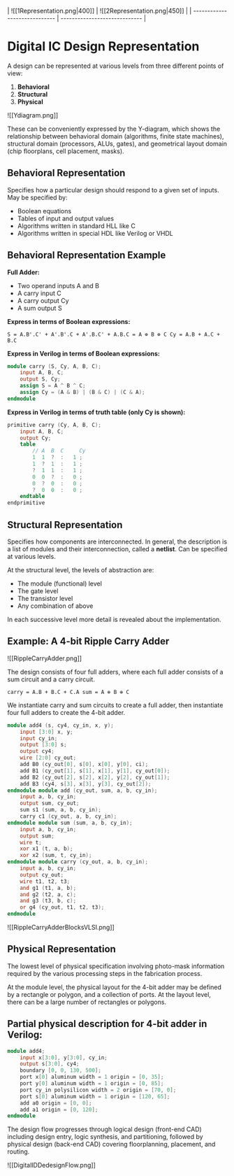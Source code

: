 [](Why%20Verilog.md)[](Why%20Verilog.md)[](Why%20Verilog.md)[](Why%20Verilog.md)[](Why%20Verilog.md)[](Why%20Verilog.md)[](Why%20Verilog.md)[](Why%20Verilog.md)[](Why%20Verilog.md)[](Why%20Verilog.md)[](Why%20Verilog.md)[](Why%20Verilog.md)[](Why%20Verilog.md)[](Why%20Verilog.md)[](Why%20Verilog.md)[](Why%20Verilog.md)[](Why%20Verilog.md)[](Why%20Verilog.md)[](Why%20Verilog.md)[](Why%20Verilog.md)[](Why%20Verilog.md)[](Why%20Verilog.md)[](Why%20Verilog.md)[](Why%20Verilog.md)[](Why%20Verilog.md)[](Why%20Verilog.md)[](Why%20Verilog.md)[](Why%20Verilog.md)[](Why%20Verilog.md)[](Why%20Verilog.md)[](Why%20Verilog.md)[](Why%20Verilog.md)[](Why%20Verilog.md)[](Why%20Verilog.md)[](Why%20Verilog.md)[](Why%20Verilog.md)[](Why%20Verilog.md)[](Why%20Verilog.md)[](Why%20Verilog.md)[](Why%20Verilog.md)[](Why%20Verilog.md)[](Why%20Verilog.md)[](Why%20Verilog.md)[](Why%20Verilog.md)[](Why%20Verilog.md)[](Why%20Verilog.md)[](Why%20Verilog.md)[](Why%20Verilog.md)[](Why%20Verilog.md)[](Why%20Verilog.md)[](Why%20Verilog.md)[](Why%20Verilog.md)[](Why%20Verilog.md)[](Why%20Verilog.md)[](Why%20Verilog.md)[](Why%20Verilog.md)[](Why%20Verilog.md)[](Why%20Verilog.md)[](Why%20Verilog.md)[](Why%20Verilog.md)[](Why%20Verilog.md)[](Why%20Verilog.md)[](Why%20Verilog.md)[](Why%20Verilog.md)[](Why%20Verilog.md)[](Why%20Verilog.md)[](Why%20Verilog.md)[](Why%20Verilog.md)[](Why%20Verilog.md)[](Why%20Verilog.md)[](Why%20Verilog.md)[](Why%20Verilog.md)[](Why%20Verilog.md)[](Why%20Verilog.md)[](Why%20Verilog.md)[](Why%20Verilog.md)[](Why%20Verilog.md)[](Why%20Verilog.md)[](Why%20Verilog.md)[](Why%20Verilog.md)[](Why%20Verilog.md)[](Why%20Verilog.md)[](Why%20Verilog.md)[](Why%20Verilog.md)[](Why%20Verilog.md)[](Why%20Verilog.md)[](Why%20Verilog.md)[](Why%20Verilog.md)[](Why%20Verilog.md)[](Why%20Verilog.md)[](Why%20Verilog.md)[](Why%20Verilog.md)[](Why%20Verilog.md)[](Why%20Verilog.md)[](Why%20Verilog.md)[](Why%20Verilog.md)[](Why%20Verilog.md)[](Why%20Verilog.md)
| ![[1Representation.png\|400]] | ![[2Representation.png\|450]] |
| ----------------------------- | ----------------------------- |
# Digital IC Design Representation

A design can be represented at various levels from three different points of view:

1. **Behavioral**
2. **Structural**    
3. **Physical**

![[Ydiagram.png]]

These can be conveniently expressed by the Y-diagram, which shows the relationship between behavioral domain (algorithms, finite state machines), structural domain (processors, ALUs, gates), and geometrical layout domain (chip floorplans, cell placement, masks).

## Behavioral Representation

Specifies how a particular design should respond to a given set of inputs. May be specified by:

- Boolean equations    
- Tables of input and output values 
- Algorithms written in standard HLL like C  
- Algorithms written in special HDL like Verilog or VHDL
    

## Behavioral Representation Example

**Full Adder:**

- Two operand inputs A and B    
- A carry input C 
- A carry output Cy   
- A sum output S   

**Express in terms of Boolean expressions:**

`S = A.B'.C' + A'.B'.C + A'.B.C' + A.B.C = A ⊕ B ⊕ C Cy = A.B + A.C + B.C`

**Express in Verilog in terms of Boolean expressions:**

```verilog
module carry (S, Cy, A, B, C);     
    input A, B, C;    
    output S, Cy;    
    assign S = A ^ B ^ C;    
    assign Cy = (A & B) | (B & C) | (C & A); 
endmodule
```

**Express in Verilog in terms of truth table (only Cy is shown):**

```verilog
primitive carry (Cy, A, B, C);     
    input A, B, C;    
    output Cy;    
    table       
        // A  B  C     Cy          
        1  1  ?  :   1 ;          
        1  ?  1  :   1 ;          
        ?  1  1  :   1 ;          
        0  0  ?  :   0 ;          
        0  ?  0  :   0 ;          
        ?  0  0  :   0 ;    
    endtable 
endprimitive
```

## Structural Representation

Specifies how components are interconnected. In general, the description is a list of modules and their interconnection, called a **netlist**. Can be specified at various levels.

At the structural level, the levels of abstraction are:

- The module (functional) level
- The gate level
- The transistor level
- Any combination of above   

In each successive level more detail is revealed about the implementation.

## Example: A 4-bit Ripple Carry Adder

![[RippleCarryAdder.png]]

The design consists of four full adders, where each full adder consists of a sum circuit and a carry circuit.

```
carry = A.B + B.C + C.A sum = A ⊕ B ⊕ C
```

We instantiate carry and sum circuits to create a full adder, then instantiate four full adders to create the 4-bit adder.

```verilog
module add4 (s, cy4, cy_in, x, y);     
    input [3:0] x, y;    
    input cy_in;    
    output [3:0] s;    
    output cy4;    
    wire [2:0] cy_out;    
    add B0 (cy_out[0], s[0], x[0], y[0], ci);    
    add B1 (cy_out[1], s[1], x[1], y[1], cy_out[0]);    
    add B2 (cy_out[2], s[2], x[2], y[2], cy_out[1]);    
    add B3 (cy4, s[3], x[3], y[3], cy_out[2]); 
endmodule module add (cy_out, sum, a, b, cy_in);     
    input a, b, cy_in;    
    output sum, cy_out;    
    sum s1 (sum, a, b, cy_in);    
    carry c1 (cy_out, a, b, cy_in); 
endmodule module sum (sum, a, b, cy_in);     
    input a, b, cy_in;    
    output sum;    
    wire t;    
    xor x1 (t, a, b);    
    xor x2 (sum, t, cy_in); 
endmodule module carry (cy_out, a, b, cy_in);     
    input a, b, cy_in;    
    output cy_out;    
    wire t1, t2, t3;    
    and g1 (t1, a, b);    
    and g2 (t2, a, c);    
    and g3 (t3, b, c);    
    or g4 (cy_out, t1, t2, t3); 
endmodule
```

![[RippleCarryAdderBlocksVLSI.png]]

## Physical Representation

The lowest level of physical specification involving photo-mask information required by the various processing steps in the fabrication process.

At the module level, the physical layout for the 4-bit adder may be defined by a rectangle or polygon, and a collection of ports. At the layout level, there can be a large number of rectangles or polygons.

## Partial physical description for 4-bit adder in Verilog:

```verilog
module add4;     
    input x[3:0], y[3:0], cy_in;    
    output s[3:0], cy4;    
    boundary [0, 0, 130, 500];    
    port x[0] aluminum width = 1 origin = [0, 35];    
    port y[0] aluminum width = 1 origin = [0, 85];    
    port cy_in polysilicon width = 2 origin = [70, 0];    
    port s[0] aluminum width = 1 origin = [120, 65];         
    add a0 origin = [0, 0];    
    add a1 origin = [0, 120]; 
endmodule
```

The design flow progresses through logical design (front-end CAD) including design entry, logic synthesis, and partitioning, followed by physical design (back-end CAD) covering floorplanning, placement, and routing.

![[DigitalIDDedesignFlow.png]]